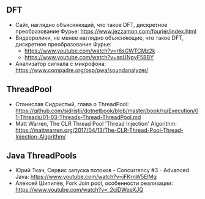 ## DFT
- Сайт, наглядно объясняющий, что такое DFT, дискретное преобразование Фурье: https://www.jezzamon.com/fourier/index.html
 - Видеоролики, не менее наглядно объясняющие, что такое DFT, дискретное преобразование Фурье:
   - https://www.youtube.com/watch?v=r6sGWTCMz2k
   - https://www.youtube.com/watch?v=spUNpyF58BY
 - Анализатор сигнала с микрофона: https://www.compadre.org/osp/pwa/soundanalyzer/

## ThreadPool
- Станислав Сидристый, глава о ThreadPool: https://github.com/sidristij/dotnetbook/blob/master/book/ru/Execution/01-Threads/01-03-Threads-Thread-ThreadPool.md
- Matt Warren, The CLR Thread Pool 'Thread Injection' Algorithm: https://mattwarren.org/2017/04/13/The-CLR-Thread-Pool-Thread-Injection-Algorithm/

## Java ThreadPools
 - Юрий Ткач, Сервис запуска потоков - Concurrency #3 - Advanced Java: https://www.youtube.com/watch?v=jFKrnW5ElMg
 - Алексей Шипилёв, Fork Join pool, особенности реализации: https://www.youtube.com/watch?v=_2ciDWeeXJQ

